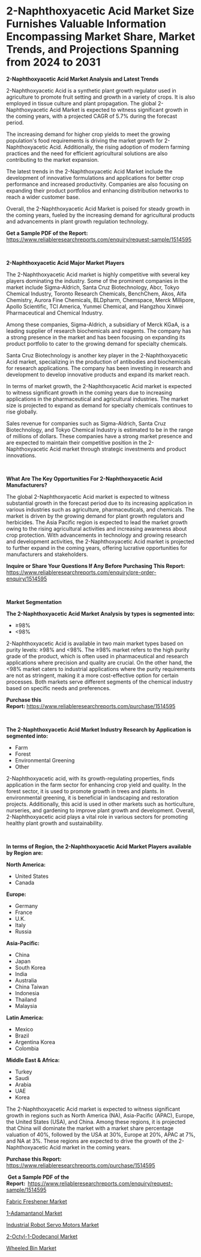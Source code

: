 <p><h1>2-Naphthoxyacetic Acid Market Size Furnishes Valuable Information Encompassing Market Share, Market Trends, and Projections Spanning from 2024 to 2031</h1></p><p><strong>2-Naphthoxyacetic Acid Market Analysis and Latest Trends</strong></p>
<p><p>2-Naphthoxyacetic Acid is a synthetic plant growth regulator used in agriculture to promote fruit setting and growth in a variety of crops. It is also employed in tissue culture and plant propagation. The global 2-Naphthoxyacetic Acid Market is expected to witness significant growth in the coming years, with a projected CAGR of 5.7% during the forecast period.</p><p>The increasing demand for higher crop yields to meet the growing population's food requirements is driving the market growth for 2-Naphthoxyacetic Acid. Additionally, the rising adoption of modern farming practices and the need for efficient agricultural solutions are also contributing to the market expansion.</p><p>The latest trends in the 2-Naphthoxyacetic Acid Market include the development of innovative formulations and applications for better crop performance and increased productivity. Companies are also focusing on expanding their product portfolios and enhancing distribution networks to reach a wider customer base.</p><p>Overall, the 2-Naphthoxyacetic Acid Market is poised for steady growth in the coming years, fueled by the increasing demand for agricultural products and advancements in plant growth regulation technology.</p></p>
<p><strong>Get a Sample PDF of the Report:&nbsp;</strong> <a href="https://www.reliableresearchreports.com/enquiry/request-sample/1514595">https://www.reliableresearchreports.com/enquiry/request-sample/1514595</a></p>
<p>&nbsp;</p>
<p><strong>2-Naphthoxyacetic Acid Major Market Players</strong></p>
<p><p>The 2-Naphthoxyacetic Acid market is highly competitive with several key players dominating the industry. Some of the prominent companies in the market include Sigma-Aldrich, Santa Cruz Biotechnology, Abcr, Tokyo Chemical Industry, Toronto Research Chemicals, BenchChem, Akos, Alfa Chemistry, Aurora Fine Chemicals, BLDpharm, Chemspace, Merck Millipore, Apollo Scientific, TCI America, Yunmei Chemical, and Hangzhou Xinwei Pharmaceutical and Chemical Industry.</p><p>Among these companies, Sigma-Aldrich, a subsidiary of Merck KGaA, is a leading supplier of research biochemicals and reagents. The company has a strong presence in the market and has been focusing on expanding its product portfolio to cater to the growing demand for specialty chemicals.</p><p>Santa Cruz Biotechnology is another key player in the 2-Naphthoxyacetic Acid market, specializing in the production of antibodies and biochemicals for research applications. The company has been investing in research and development to develop innovative products and expand its market reach.</p><p>In terms of market growth, the 2-Naphthoxyacetic Acid market is expected to witness significant growth in the coming years due to increasing applications in the pharmaceutical and agricultural industries. The market size is projected to expand as demand for specialty chemicals continues to rise globally.</p><p>Sales revenue for companies such as Sigma-Aldrich, Santa Cruz Biotechnology, and Tokyo Chemical Industry is estimated to be in the range of millions of dollars. These companies have a strong market presence and are expected to maintain their competitive position in the 2-Naphthoxyacetic Acid market through strategic investments and product innovations.</p></p>
<p>&nbsp;</p>
<p><strong>What Are The Key Opportunities For 2-Naphthoxyacetic Acid Manufacturers?</strong></p>
<p><p>The global 2-Naphthoxyacetic Acid market is expected to witness substantial growth in the forecast period due to its increasing application in various industries such as agriculture, pharmaceuticals, and chemicals. The market is driven by the growing demand for plant growth regulators and herbicides. The Asia Pacific region is expected to lead the market growth owing to the rising agricultural activities and increasing awareness about crop protection. With advancements in technology and growing research and development activities, the 2-Naphthoxyacetic Acid market is projected to further expand in the coming years, offering lucrative opportunities for manufacturers and stakeholders.</p></p>
<p><strong>Inquire or Share Your Questions If Any Before Purchasing This Report:</strong> <a href="https://www.reliableresearchreports.com/enquiry/pre-order-enquiry/1514595">https://www.reliableresearchreports.com/enquiry/pre-order-enquiry/1514595</a></p>
<p>&nbsp;</p>
<p><strong>Market Segmentation</strong></p>
<p><strong>The 2-Naphthoxyacetic Acid Market Analysis by types is segmented into:</strong></p>
<p><ul><li>≥98%</li><li><98%</li></ul></p>
<p><p>2-Naphthoxyacetic Acid is available in two main market types based on purity levels: ≥98% and <98%. The ≥98% market refers to the high purity grade of the product, which is often used in pharmaceutical and research applications where precision and quality are crucial. On the other hand, the <98% market caters to industrial applications where the purity requirements are not as stringent, making it a more cost-effective option for certain processes. Both markets serve different segments of the chemical industry based on specific needs and preferences.</p></p>
<p><strong>Purchase this Report:&nbsp;</strong><a href="https://www.reliableresearchreports.com/purchase/1514595">https://www.reliableresearchreports.com/purchase/1514595</a></p>
<p>&nbsp;</p>
<p><strong>The 2-Naphthoxyacetic Acid Market Industry Research by Application is segmented into:</strong></p>
<p><ul><li>Farm</li><li>Forest</li><li>Environmental Greening</li><li>Other</li></ul></p>
<p><p>2-Naphthoxyacetic acid, with its growth-regulating properties, finds application in the farm sector for enhancing crop yield and quality. In the forest sector, it is used to promote growth in trees and plants. In environmental greening, it is beneficial in landscaping and restoration projects. Additionally, this acid is used in other markets such as horticulture, nurseries, and gardening to improve plant growth and development. Overall, 2-Naphthoxyacetic acid plays a vital role in various sectors for promoting healthy plant growth and sustainability.</p></p>
<p>&nbsp;</p>
<p><strong>In terms of Region, the 2-Naphthoxyacetic Acid Market Players available by Region are:</strong></p>
<p>
    <p> <strong> North America: </strong>
        <ul>
            <li>United States</li>
            <li>Canada</li>
        </ul>
        </p> 
    <p> <strong> Europe: </strong>
        <ul>
            <li>Germany</li>
            <li>France</li>
            <li>U.K.</li>
            <li>Italy</li>
            <li>Russia</li>
        </ul>
        </p> 
    <p> <strong> Asia-Pacific: </strong>
        <ul>
            <li>China</li>
            <li>Japan</li>
            <li>South Korea</li>
            <li>India</li>
            <li>Australia</li>
            <li>China Taiwan</li>
            <li>Indonesia</li>
            <li>Thailand</li>
            <li>Malaysia</li>
        </ul>
        </p> 
    <p> <strong> Latin America: </strong>
        <ul>
            <li>Mexico</li>
            <li>Brazil</li>
            <li>Argentina Korea</li>
            <li>Colombia</li>
        </ul>
        </p> 
    <p> <strong> Middle East & Africa: </strong>
        <ul>
            <li>Turkey</li>
            <li>Saudi</li>
            <li>Arabia</li>
            <li>UAE</li>
            <li>Korea</li>
        </ul>
    </p>
    </p>
<p><p>The 2-Naphthoxyacetic Acid market is expected to witness significant growth in regions such as North America (NA), Asia-Pacific (APAC), Europe, the United States (USA), and China. Among these regions, it is projected that China will dominate the market with a market share percentage valuation of 40%, followed by the USA at 30%, Europe at 20%, APAC at 7%, and NA at 3%. These regions are expected to drive the growth of the 2-Naphthoxyacetic Acid market in the coming years.</p></p>
<p><strong>Purchase this Report: </strong><a href="https://www.reliableresearchreports.com/purchase/1514595">https://www.reliableresearchreports.com/purchase/1514595</a></p>
<p>&nbsp;<strong>Get a Sample PDF of the Report:&nbsp;&nbsp;</strong><a href="https://www.reliableresearchreports.com/enquiry/request-sample/1514595">https://www.reliableresearchreports.com/enquiry/request-sample/1514595</a></p>
<p><strong></strong></p>
<p><p><a href="https://view.publitas.com/reportprime-1/fabric-freshener-market-insights-market-players-and-forecast-till-2031/">Fabric Freshener Market</a></p><p><a href="https://github.com/brentleyjimmiealvaradoz4l1rea/Market-Research-Report-List-1/blob/main/1-adamantanol-market.md">1-Adamantanol Market</a></p><p><a href="https://gratis-rainforest-2ca.notion.site/Industrial-Robot-Servo-Motors-Market-Size-Focuses-on-Market-Dynamics-In-Depth-Analysis-and-Future-P-e132548c13bb470ca77a94c1a9f1b8e3">Industrial Robot Servo Motors Market</a></p><p><a href="https://github.com/eeaveuhhh/Market-Research-Report-List-1/blob/main/2-octyl-1-dodecanol-market.md">2-Octyl-1-Dodecanol Market</a></p><p><a href="https://view.publitas.com/reportprime-1/wheeled-bin-market-size-2024-2031-global-industrial-analysis-key-geographical-regions-market-share-top-key-players-product-types-and-forecast-research-report/">Wheeled Bin Market</a></p></p>
